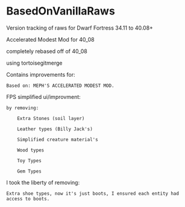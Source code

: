 BasedOnVanillaRaws
==================

Version tracking of raws for Dwarf Fortress 34.11 to 40.08+

Accelerated Modest Mod for 40_08

completely rebased off of 40_08 

using tortoisegitmerge

Contains improvements for:

	Based on: MEPH'S ACCELERATED MODEST MOD.

FPS simplified ui/improvment:

	by removing:
	
		Extra Stones (soil layer)
		
		Leather types (Billy Jack's)
		
		Simplified creature material's
		
		Wood types
		
		Toy Types
		
		Gem Types
		
I took the liberty of removing:

	Extra shoe types, now it's just boots, I ensured each entity had access to boots.
		